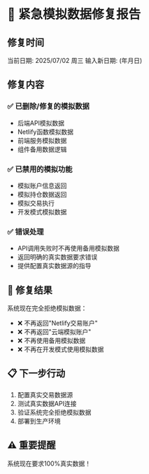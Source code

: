 
# 🚨 紧急模拟数据修复报告

## 修复时间
当前日期: 2025/07/02 周三 
输入新日期: (年月日)

## 修复内容

### ✅ 已删除/修复的模拟数据
- 后端API模拟数据
- Netlify函数模拟数据  
- 前端服务模拟数据
- 组件备用数据逻辑

### ✅ 已禁用的模拟功能
- 模拟账户信息返回
- 模拟持仓数据返回
- 模拟交易执行
- 开发模式模拟数据

### ✅ 错误处理
- API调用失败时不再使用备用模拟数据
- 返回明确的真实数据要求错误
- 提供配置真实数据源的指导

## 🎯 修复结果

系统现在完全拒绝模拟数据：
- ❌ 不再返回"Netlify交易账户"
- ❌ 不再返回"云端模拟账户"  
- ❌ 不再使用备用模拟数据
- ❌ 不再在开发模式使用模拟数据

## 📋 下一步行动

1. 配置真实交易数据源
2. 测试真实数据API连接
3. 验证系统完全拒绝模拟数据
4. 部署到生产环境

## ⚠️ 重要提醒

系统现在要求100%真实数据！
